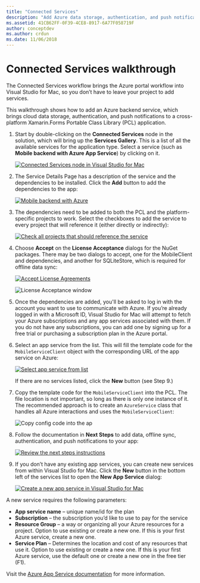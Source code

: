 ```yaml
---
title: "Connected Services"
description: "Add Azure data storage, authentication, and push notifications to mobile apps from within Visual Studio for Mac"
ms.assetid: 41CB62FF-0F39-4CE8-8917-6A77F058719F
author: conceptdev
ms.author: crdun
ms.date: 11/06/2018
---
```


# Connected Services walkthrough

The Connected Services workflow brings the Azure portal workflow into Visual Studio for Mac,
so you don’t have to leave your project to add services.

This walkthrough shows how to add an Azure backend service, which brings
cloud data storage, authentication, and push notifications
to a cross-platform Xamarin.Forms Portable Class Library (PCL) application.


1.	Start by double-clicking on the **Connected Services** node in the solution, which will bring up the **Services Gallery**.
  This is a list of all the available services for the application type. Select a service
  (such as **Mobile backend with Azure App Service**) by clicking on it.

    [![Connected Services node in Visual Studio for Mac](media/connected-services-image001-sml.png "Connected Services node in Visual Studio for Mac")](media/connected-services-image001.png#lightbox)

2. The Service Details Page has a description of the service and the dependencies to be installed.
  Click the **Add** button to add the dependencies to the app:

    [![Mobile backend with Azure](media/connected-services-image002-sml.png "Mobile backend with Azure")](media/connected-services-image002.png#lightbox)

3. The dependencies need to be added to both the PCL and the platform-specific projects to work.
  Select the checkboxes to add the service to every project that will reference it (either directly or indirectly):

    [![Check all projects that should reference the service](media/connected-services-image003-sml.png "Check all projects that should reference the service")](media/connected-services-image003.png#lightbox)

4. Choose **Accept** on the **License Acceptance** dialogs for the NuGet packages.
  There may be two dialogs to accept, one for the MobileClient and dependencies, and another for SQLiteStore, which is required for offline data sync:

    [![Accept License Agreements](media/connected-services-image004-sml.png "Accept License Agreements")](media/connected-services-image004.png#lightbox)

    ![License Acceptance window](media/connected-services-image005.png "License Acceptance window")

5. Once the dependencies are added, you'll be asked to log in with the account you want to use to communicate with Azure.
  If you’re already logged in with a Microsoft ID, Visual Studio for Mac will attempt to fetch your Azure subscriptions
  and any app services associated with them. If you do not have any subscriptions, you can add one by signing up for a free trial or purchasing a subscription plan in the Azure portal.

6. Select an app service from the list. This will fill the template code for the `MobileServiceClient` object with the corresponding URL of the app service on Azure:

    [![Select app service from list](media/connected-services-image006-sml.png "Select app service from list")](media/connected-services-image006.png#lightbox)

    If there are no services listed, click the **New** button (see Step 9.)

7. Copy the template code for the `MobileServiceClient` into the PCL. The file location is not important, so long as there is only one instance of it.
  The recommended approach is to create an `AzureService` class that handles all Azure interactions and uses the `MobileServiceClient`:

    ![Copy config code into the ap](media/connected-services-image007.png "Copy config code into the app")

8. Follow the documentation in **Next Steps** to add data, offline sync, authentication, and push notifications to your app:

    [![Review the next steps instructions](media/connected-services-image008-sml.png "Review the next steps instructions")](media/connected-services-image008.png#lightbox)

9. If you don’t have any existing app services, you can create new services from within Visual Studio for Mac.
  Click the **New** button in the bottom left of the services list to open the **New App Service** dialog:

    [![Create a new app service in Visual Studio for Mac](media/connected-services-image009-sml.png "Create a new app service in Visual Studio for Mac")](media/connected-services-image009.png#lightbox)

A new service requires the following parameters:

-	**App service name** – unique name/id for the plan
-	**Subscription** – the subscription you’d like to use to pay for the service
-	**Resource Group** – a way or organizing all your Azure resources for a project. Option to use existing or create a new one. If this is your first Azure service, create a new one.
-	**Service Plan** – Determines the location and cost of any resources that use it. Option to use existing or create a new one. If this is your first Azure service, use the default one or create a new one in the free tier (F1).

Visit the [Azure App Service documentation](https://azure.microsoft.com/documentation/learning-paths/appservice-mobileapps/) for
more information.
